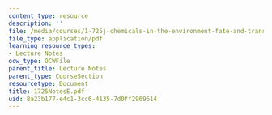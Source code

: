 ```yaml
---
content_type: resource
description: ''
file: /media/courses/1-725j-chemicals-in-the-environment-fate-and-transport-fall-2004/8a23b177e4c13cc641357d0ff2969614_1725NotesE.pdf
file_type: application/pdf
learning_resource_types:
- Lecture Notes
ocw_type: OCWFile
parent_title: Lecture Notes
parent_type: CourseSection
resourcetype: Document
title: 1725NotesE.pdf
uid: 8a23b177-e4c1-3cc6-4135-7d0ff2969614
---
```


